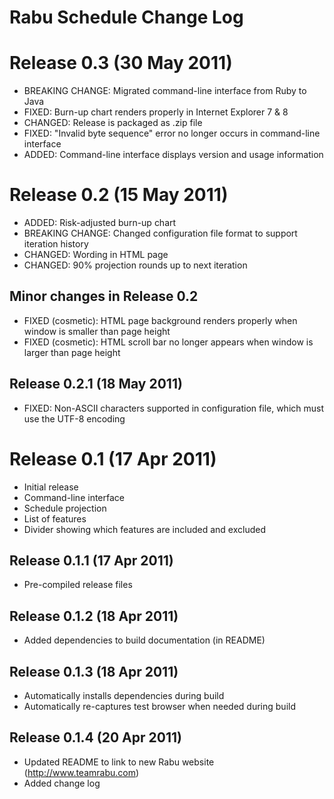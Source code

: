 Rabu Schedule Change Log
========================

Release 0.3 (30 May 2011)
===
* BREAKING CHANGE: Migrated command-line interface from Ruby to Java
* FIXED: Burn-up chart renders properly in Internet Explorer 7 & 8
* CHANGED: Release is packaged as .zip file
* FIXED: "Invalid byte sequence" error no longer occurs in command-line interface
* ADDED: Command-line interface displays version and usage information

Release 0.2 (15 May 2011)
===
* ADDED: Risk-adjusted burn-up chart
* BREAKING CHANGE: Changed configuration file format to support iteration history
* CHANGED: Wording in HTML page
* CHANGED: 90% projection rounds up to next iteration

Minor changes in Release 0.2 
---
* FIXED (cosmetic): HTML page background renders properly when window is smaller than page height
* FIXED (cosmetic): HTML scroll bar no longer appears when window is larger than page height

Release 0.2.1 (18 May 2011)
---
* FIXED: Non-ASCII characters supported in configuration file, which must use the UTF-8 encoding

Release 0.1 (17 Apr 2011)
===
* Initial release
* Command-line interface
* Schedule projection
* List of features
* Divider showing which features are included and excluded

Release 0.1.1 (17 Apr 2011)
---
* Pre-compiled release files

Release 0.1.2 (18 Apr 2011)
---
* Added dependencies to build documentation (in README)

Release 0.1.3 (18 Apr 2011)
---
* Automatically installs dependencies during build
* Automatically re-captures test browser when needed during build

Release 0.1.4 (20 Apr 2011)
---
* Updated README to link to new Rabu website (http://www.teamrabu.com)
* Added change log